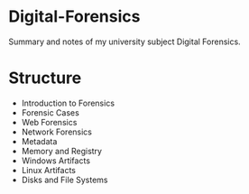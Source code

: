 # Digital-Forensics
Summary and notes of my university subject Digital Forensics.

# Structure
* Introduction to Forensics
* Forensic Cases
* Web Forensics
* Network Forensics
* Metadata
* Memory and Registry
* Windows Artifacts
* Linux Artifacts
* Disks and File Systems
